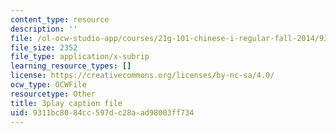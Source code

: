```yaml
---
content_type: resource
description: ''
file: /ol-ocw-studio-app/courses/21g-101-chinese-i-regular-fall-2014/9311bc8084cc597dc28aad98003ff734_fRWCYq5qxL4.srt
file_size: 2352
file_type: application/x-subrip
learning_resource_types: []
license: https://creativecommons.org/licenses/by-nc-sa/4.0/
ocw_type: OCWFile
resourcetype: Other
title: 3play caption file
uid: 9311bc80-84cc-597d-c28a-ad98003ff734
---
```

